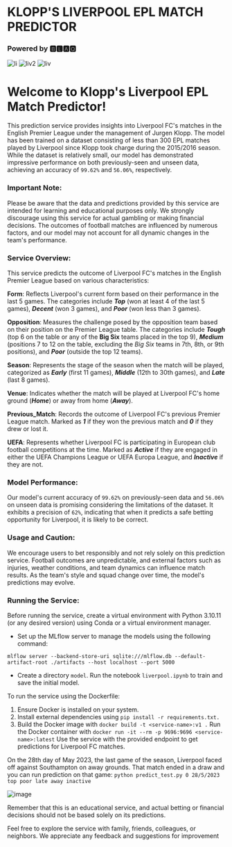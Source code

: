# KLOPP'S LIVERPOOL EPL MATCH PREDICTOR

### Powered by 🅱🅻🅰🆀


![li](https://user-images.githubusercontent.com/100685852/214846024-51910198-1951-48e6-8b1a-2c0a8056dcd8.jpg) ![liv2](https://user-images.githubusercontent.com/100685852/214846291-f3899b64-f38b-43c2-8f72-fc86ff40eb5a.jpg) ![liv](https://user-images.githubusercontent.com/100685852/214846371-205623ff-b198-4313-9353-d6607a4b140e.png)

# Welcome to Klopp's Liverpool EPL Match Predictor!
This prediction service provides insights into Liverpool FC's matches in the English Premier League under the management of Jurgen Klopp. The model has been trained on a dataset consisting of less than 300 EPL matches played by Liverpool since Klopp took charge during the 2015/2016 season. While the dataset is relatively small, our model has demonstrated impressive performance on both previously-seen and unseen data, achieving an accuracy of ```99.62%``` and ```56.06%```, respectively.

### Important Note:
Please be aware that the data and predictions provided by this service are intended for learning and educational purposes only. We strongly discourage using this service for actual gambling or making financial decisions. The outcomes of football matches are influenced by numerous factors, and our model may not account for all dynamic changes in the team's performance.

### Service Overview:
This service predicts the outcome of Liverpool FC's matches in the English Premier League based on various characteristics:

**Form**: Reflects Liverpool's current form based on their performance in the last 5 games. The categories include ***Top*** (won at least 4 of the last 5 games), ***Decent*** (won 3 games), and ***Poor*** (won less than 3 games).

**Opposition**: Measures the challenge posed by the opposition team based on their position on the Premier League table. The categories include ***Tough*** (top 6 on the table or any of the **Big Six** teams placed in the top 9), ***Medium*** (positions 7 to 12 on the table, excluding the *Big Six* teams in 7th, 8th, or 9th positions), and ***Poor*** (outside the top 12 teams).

**Season**: Represents the stage of the season when the match will be played, categorized as ***Early*** (first 11 games), ***Middle*** (12th to 30th games), and ***Late*** (last 8 games).

**Venue**: Indicates whether the match will be played at Liverpool FC's home ground (***Home***) or away from home (***Away***).

**Previous_Match**: Records the outcome of Liverpool FC's previous Premier League match. Marked as ***1*** if they won the previous match and ***0*** if they drew or lost it.

**UEFA**: Represents whether Liverpool FC is participating in European club football competitions at the time. Marked as ***Active*** if they are engaged in either the UEFA Champions League or UEFA Europa League, and ***Inactive*** if they are not.

### Model Performance:
Our model's current accuracy of ```99.62%``` on previously-seen data and ```56.06%``` on unseen data is promising considering the limitations of the dataset. It exhibits a precision of ```62%```, indicating that when it predicts a safe betting opportunity for Liverpool, it is likely to be correct.

### Usage and Caution:
We encourage users to bet responsibly and not rely solely on this prediction service. Football outcomes are unpredictable, and external factors such as injuries, weather conditions, and team dynamics can influence match results. As the team's style and squad change over time, the model's predictions may evolve.

### Running the Service:
Before running the service, create a virtual environment with Python 3.10.11 (or any desired version) using Conda or a virtual environment manager.

- Set up the MLflow server to manage the models using the following command:

```mlflow server --backend-store-uri sqlite:///mlflow.db --default-artifact-root ./artifacts --host localhost --port 5000```

- Create a directory ```model```. Run the notebook ```liverpool.ipynb``` to train and save the initial model.

To run the service using the Dockerfile:

1. Ensure Docker is installed on your system.
2. Install external dependencies using ```pip install -r requirements.txt.```
3. Build the Docker image with ```docker build -t <service-name>:v1 .```
Run the Docker container with ```docker run -it --rm -p 9696:9696 <service-name>:latest```
Use the service with the provided endpoint to get predictions for Liverpool FC matches.



On the 28th day of May 2023, the last game of the season,  Liverpool faced off against Southampton on away grounds. That match ended in a draw and you can run prediction on that game:
```python predict_test.py 0 28/5/2023 top poor late away inactive```

![image](https://github.com/Blaqadonis/klopps_liverpool_updated/assets/100685852/aeb7b62e-0f69-4fec-ade7-73e7a09f0ef9)





Remember that this is an educational service, and actual betting or financial decisions should not be based solely on its predictions.

Feel free to explore the service with family, friends, colleagues, or neighbors. We appreciate any feedback and suggestions for improvement
